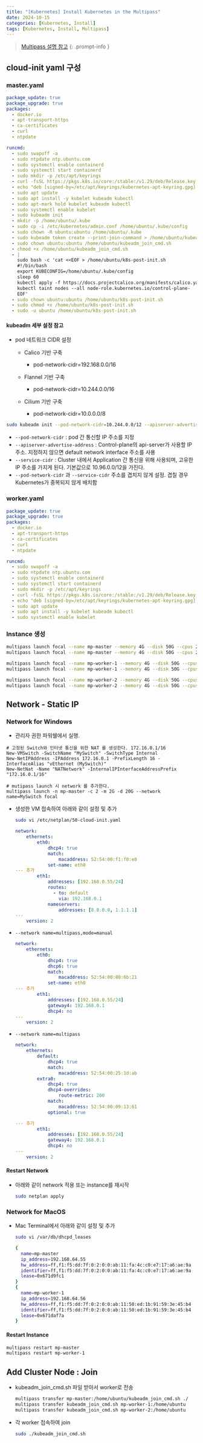 ```yaml
---
title: "[Kubernetes] Install Kubernetes in the Multipass"
date: 2024-10-15
categories: [Kubernetes, Install]
tags: [Kubernetes, Install, Multipass]
---
```


> [Multipass 설명 참고](https://kyungryeol-yoon.github.io/posts/multipass/)
{: .prompt-info }

## cloud-init yaml 구성

### master.yaml

```yaml
package_update: true
package_upgrade: true
packages:
  - docker.io
  - apt-transport-https
  - ca-certificates
  - curl
  - ntpdate

runcmd:
  - sudo swapoff -a
  - sudo ntpdate ntp.ubuntu.com
  - sudo systemctl enable containerd
  - sudo systemctl start containerd
  - sudo mkdir -p /etc/apt/keyrings
  - curl -fsSL https://pkgs.k8s.io/core:/stable:/v1.29/deb/Release.key | sudo gpg --dearmor -o /etc/apt/keyrings/kubernetes-apt-keyring.gpg
  - echo "deb [signed-by=/etc/apt/keyrings/kubernetes-apt-keyring.gpg] https://pkgs.k8s.io/core:/stable:/v1.29/deb/ /" | sudo tee /etc/apt/sources.list.d/kubernetes.list
  - sudo apt update
  - sudo apt install -y kubelet kubeadm kubectl
  - sudo apt-mark hold kubelet kubeadm kubectl
  - sudo systemctl enable kubelet
  - sudo kubeadm init
  - mkdir -p /home/ubuntu/.kube
  - sudo cp -i /etc/kubernetes/admin.conf /home/ubuntu/.kube/config
  - sudo chown -R ubuntu:ubuntu /home/ubuntu/.kube
  - sudo kubeadm token create --print-join-command > /home/ubuntu/kubeadm_join_cmd.sh
  - sudo chown ubuntu:ubuntu /home/ubuntu/kubeadm_join_cmd.sh
  - chmod +x /home/ubuntu/kubeadm_join_cmd.sh
  - |
    sudo bash -c 'cat <<EOF > /home/ubuntu/k8s-post-init.sh
    #!/bin/bash
    export KUBECONFIG=/home/ubuntu/.kube/config
    sleep 60
    kubectl apply -f https://docs.projectcalico.org/manifests/calico.yaml
    kubectl taint nodes --all node-role.kubernetes.io/control-plane-
    EOF'
  - sudo chown ubuntu:ubuntu /home/ubuntu/k8s-post-init.sh
  - sudo chmod +x /home/ubuntu/k8s-post-init.sh
  - sudo -u ubuntu /home/ubuntu/k8s-post-init.sh
```

#### kubeadm 세부 설정 참고

- pod 네트워크 CIDR 설정
  - Calico 기반 구축
    - pod-network-cidr=192.168.0.0/16

  - Flannel 기반 구축
    - pod-network-cidr=10.244.0.0/16

  - Cilium 기반 구축
    - pod-network-cidr=10.0.0.0/8

```bash
sudo kubeadm init --pod-network-cidr=10.244.0.0/12 --apiserver-advertise-address=192.168.0.55
```

- `--pod-network-cidr` : pod 간 통신할 IP 주소를 지정
- `--apiserver-advertise-address` : Control-plane의 api-server가 사용할 IP 주소. 지정하지 않으면 default network interface 주소를 사용
- `--service-cidr` : Cluster 내에서 Application 간 통신을 위해 사용되며, 고유한 IP 주소를 가지게 된다. 기본값으로 10.96.0.0/12을 가진다.
- `--pod-network-cidr` 과 `--service-cidr` 주소를 겹치지 않게 설정. 겹칠 경우 Kubernetes가 중복되지 않게 배치함

### worker.yaml

```yaml
package_update: true
package_upgrade: true
packages:
  - docker.io
  - apt-transport-https
  - ca-certificates
  - curl
  - ntpdate

runcmd:
  - sudo swapoff -a
  - sudo ntpdate ntp.ubuntu.com
  - sudo systemctl enable containerd
  - sudo systemctl start containerd
  - sudo mkdir -p /etc/apt/keyrings
  - curl -fsSL https://pkgs.k8s.io/core:/stable:/v1.29/deb/Release.key | sudo gpg --dearmor -o /etc/apt/keyrings/kubernetes-apt-keyring.gpg
  - echo "deb [signed-by=/etc/apt/keyrings/kubernetes-apt-keyring.gpg] https://pkgs.k8s.io/core:/stable:/v1.29/deb/ /" | sudo tee /etc/apt/sources.list.d/kubernetes.list
  - sudo apt update
  - sudo apt install -y kubelet kubeadm kubectl
  - sudo systemctl enable kubelet
```

### Instance 생성

```bash
multipass launch focal --name mp-master --memory 4G --disk 50G --cpus 2 --cloud-init mp-master.yaml
multipass launch focal --name mp-master --memory 4G --disk 50G --cpus 2 --network name=multipass,mode=manual

multipass launch focal --name mp-worker-1 --memory 4G --disk 50G --cpus 2 --cloud-init mp-worker.yaml
multipass launch focal --name mp-worker-1 --memory 4G --disk 50G --cpus 2 --network name=multipass,mode=manual

multipass launch focal --name mp-worker-2 --memory 4G --disk 50G --cpus 2 --cloud-init mp-worker.yaml
multipass launch focal --name mp-worker-2 --memory 4G --disk 50G --cpus 2 --network name=multipass,mode=manual
```

## Network - Static IP

### Network for Windows

- 관리자 권한 파워쉘에서 실행.

```shell
# 고정된 Switch와 인터넷 통신을 위한 NAT 를 생성한다. 172.16.0.1/16
New-VMSwitch -SwitchName "MySwitch" -SwitchType Internal
New-NetIPAddress -IPAddress 172.16.0.1 -PrefixLength 16 -InterfaceAlias "vEthernet (MySwitch)"
New-NetNat -Name "NATNetwork" -InternalIPInterfaceAddressPrefix "172.16.0.1/16"

# mutipass launch 시 network 를 추가한다.
multipass launch -n mp-master -c 2 -m 2G -d 20G --network name=MySwitch focal
```

- 생성한 VM 접속하여 아래와 같이 설정 및 추가
  ```bash
  sudo vi /etc/netplan/50-cloud-init.yaml
  ```
  ```yaml
  network:
      ethernets:
          eth0:
              dhcp4: true
              match:
                  macaddress: 52:54:00:f1:f0:e8
              set-name: eth0
  --- 추가
          eth1:
              addresses: [192.168.0.55/24]
              routes:
                - to: default
                  via: 192.168.0.1
              nameservers:
                  addresses: [8.8.8.8, 1.1.1.1]
  ---
      version: 2
  ```

- `--network name=multipass,mode=manual`
  ```yaml
  network:
      ethernets:
          eth0:
              dhcp4: true
              dhcp6: true
              match:
                  macaddress: 52:54:00:80:6b:21
              set-name: eth0
  --- 추가
          eth1:
              addresses: [192.168.0.55/24]
              gateway4: 192.168.0.1
              dhcp4: no
  ---
      version: 2
  ```

- `--network name=multipass`
  ```yaml
  network:
      ethernets:
          default:
              dhcp4: true
              match:
                  macaddress: 52:54:00:25:1d:ab
          extra0:
              dhcp4: true
              dhcp4-overrides:
                  route-metric: 200
              match:
                  macaddress: 52:54:00:09:13:61
              optional: true

  --- 추가
          eth1:
              addresses: [192.168.0.55/24]
              gateway4: 192.168.0.1
              dhcp4: no
  ---
      version: 2
  ```

#### Restart Network

- 아래와 같이 network 적용 또는 instance를 재시작
  ```bash
  sudo netplan apply
  ```

### Network for MacOS

- Mac Terminal에서 아래와 같이 설정 및 추가
  ```bash
  sudo vi /var/db/dhcpd_leases

  {
    name=mp-master
    ip_address=192.168.64.55
    hw_address=ff,f1:f5:dd:7f:0:2:0:0:ab:11:fa:4c:c0:e7:17:a6:ae:9a
    identifier=ff,f1:f5:dd:7f:0:2:0:0:ab:11:fa:4c:c0:e7:17:a6:ae:9a
    lease=0x671d9fc1
  }
  {
    name=mp-worker-1
    ip_address=192.168.64.56
    hw_address=ff,f1:f5:dd:7f:0:2:0:0:ab:11:50:ed:1b:91:59:3e:45:b4
    identifier=ff,f1:f5:dd:7f:0:2:0:0:ab:11:50:ed:1b:91:59:3e:45:b4
    lease=0x671daf7a
  }
  ```

#### Restart Instance

```bash
multipass restart mp-master
multipass restart mp-worker-1
```

## Add Cluster Node : Join

- kubeadm_join_cmd.sh 파일 받아서 worker로 전송
  ```bash
  multipass transfer mp-master:/home/ubuntu/kubeadm_join_cmd.sh ./
  multipass transfer kubeadm_join_cmd.sh mp-worker-1:/home/ubuntu
  multipass transfer kubeadm_join_cmd.sh mp-worker-2:/home/ubuntu
  ```

- 각 worker 접속하여 join
  ```bash
  sudo ./kubeadm_join_cmd.sh
  ```